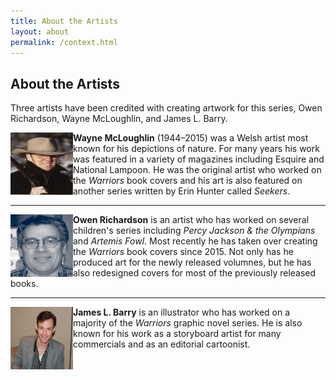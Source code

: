 ```yaml
---
title: About the Artists
layout: about
permalink: /context.html
---
```


## About the Artists

Three artists have been credited with creating artwork for this series, Owen Richardson, Wayne McLoughlin, and James L. Barry.

<img align="left" width="100" height="100" margin-right="10" src="./objects/wayne_mcloughlin.PNG">   **Wayne McLoughlin** (1944–2015) was a Welsh artist most   known for his depictions of nature. For many years his work was featured in a variety of magazines including Esquire and National Lampoon. He was the original artist who worked on the *Warriors* book covers and his art is also featured on another series written by Erin Hunter called *Seekers*.

---
<img align="left" width="100" height="100" src="./objects/owen_richardson.PNG"> **Owen Richardson** is an artist who has worked on several children's series including *Percy Jackson & the Olympians* and *Artemis Fowl*. Most recently he has taken over creating the *Warriors* book covers since 2015. Not only has he produced art for the newly released volumnes, but he has also redesigned covers for most of the previously released books.

---
<img align="left" width="100" height="100" src="./objects/james_barry.PNG"> **James L. Barry** is an illustrator who has worked on a majority of the *Warriors* graphic novel series. He is also known for his work as a storyboard artist for many commercials and as an editorial cartoonist.
